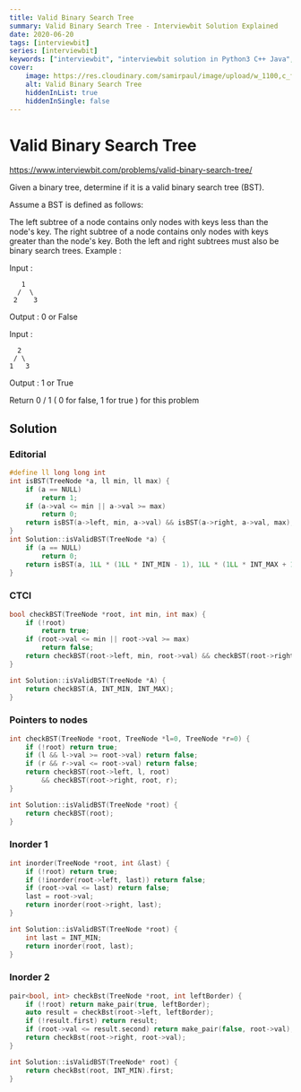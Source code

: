 ```yaml
---
title: Valid Binary Search Tree
summary: Valid Binary Search Tree - Interviewbit Solution Explained
date: 2020-06-20
tags: [interviewbit]
series: [interviewbit]
keywords: ["interviewbit", "interviewbit solution in Python3 C++ Java", "Valid Binary Search Tree Solution Explained"]
cover:
    image: https://res.cloudinary.com/samirpaul/image/upload/w_1100,c_fit,co_rgb:FFFFFF,l_text:Arial_75_bold:Valid Binary Search Tree - Solution Explained/problem-solving.webp
    alt: Valid Binary Search Tree
    hiddenInList: true
    hiddenInSingle: false
---
```


# Valid Binary Search Tree

https://www.interviewbit.com/problems/valid-binary-search-tree/

Given a binary tree, determine if it is a valid binary search tree (BST).

Assume a BST is defined as follows:

The left subtree of a node contains only nodes with keys less than the node's key.
The right subtree of a node contains only nodes with keys greater than the node's key.
Both the left and right subtrees must also be binary search trees.
Example :

Input : 
```
   1
  /  \
 2    3
```

Output : 0 or False


Input : 
```
  2
 / \
1   3
```
Output : 1 or True 

Return 0 / 1 ( 0 for false, 1 for true ) for this problem


## Solution
### Editorial
```cpp
#define ll long long int
int isBST(TreeNode *a, ll min, ll max) {
    if (a == NULL)
        return 1;
    if (a->val <= min || a->val >= max)
        return 0;
    return isBST(a->left, min, a->val) && isBST(a->right, a->val, max);
}
int Solution::isValidBST(TreeNode *a) {
    if (a == NULL)
        return 0;
    return isBST(a, 1LL * (1LL * INT_MIN - 1), 1LL * (1LL * INT_MAX + 1));
}
```
### CTCI
```cpp
bool checkBST(TreeNode *root, int min, int max) {
    if (!root)
        return true;
    if (root->val <= min || root->val >= max)
        return false;
    return checkBST(root->left, min, root->val) && checkBST(root->right, root->val, max);
}

int Solution::isValidBST(TreeNode *A) {
    return checkBST(A, INT_MIN, INT_MAX);
}
```

### Pointers to nodes

```cpp
int checkBST(TreeNode *root, TreeNode *l=0, TreeNode *r=0) {
    if (!root) return true;
    if (l && l->val >= root->val) return false;
    if (r && r->val <= root->val) return false;
    return checkBST(root->left, l, root) 
        && checkBST(root->right, root, r);
}

int Solution::isValidBST(TreeNode *root) {
    return checkBST(root);
}
```

### Inorder 1
```cpp
int inorder(TreeNode *root, int &last) {
    if (!root) return true;
    if (!inorder(root->left, last)) return false;
    if (root->val <= last) return false;
    last = root->val;
    return inorder(root->right, last);
}

int Solution::isValidBST(TreeNode *root) {
    int last = INT_MIN;
    return inorder(root, last);
}
```

### Inorder 2
```cpp
pair<bool, int> checkBst(TreeNode *root, int leftBorder) {
    if (!root) return make_pair(true, leftBorder);
    auto result = checkBst(root->left, leftBorder);
    if (!result.first) return result;
    if (root->val <= result.second) return make_pair(false, root->val);
    return checkBst(root->right, root->val);
}

int Solution::isValidBST(TreeNode* root) {
    return checkBst(root, INT_MIN).first;
}
```






